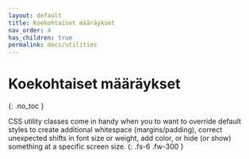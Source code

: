 ```yaml
---
layout: default
title: Koekohtaiset määräykset
nav_order: 4
has_children: true
permalink: docs/utilities
---
```


# Koekohtaiset määräykset
{: .no_toc }

CSS utility classes come in handy when you to want to override default styles to create additional whitespace (margins/padding), correct unexpected shifts in font size or weight, add color, or hide (or show) something at a specific screen size.
{: .fs-6 .fw-300 }
